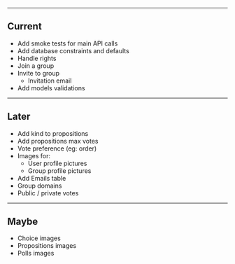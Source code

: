 ----
Current
----

* Add smoke tests for main API calls
* Add database constraints and defaults
* Handle rights
* Join a group
* Invite to group
  * Invitation email
* Add models validations

----
Later
----

* Add kind to propositions
* Add propositions max votes
* Vote preference (eg: order)
* Images for:
  * User profile pictures
  * Group profile pictures
* Add Emails table
* Group domains
* Public / private votes

----
Maybe
----
* Choice images
* Propositions images
* Polls images
